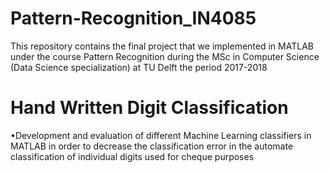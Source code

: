 # Pattern-Recognition_IN4085
This repository contains the final project that we implemented in MATLAB under the course Pattern Recognition during the MSc in Computer Science (Data Science specialization) at TU Delft the period 2017-2018

# Hand Written Digit Classification

•Development and evaluation of different Machine Learning classifiers in MATLAB in order to decrease the classification error in the automate classification of individual digits used for cheque purposes
